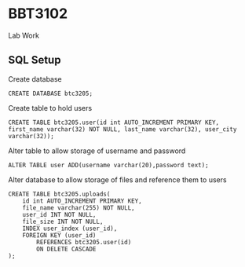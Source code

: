 # BBT3102
Lab Work

## SQL Setup
Create database

```mysql
CREATE DATABASE btc3205;
```

Create table to hold users

```mysql
CREATE TABLE btc3205.user(id int AUTO_INCREMENT PRIMARY KEY, first_name varchar(32) NOT NULL, last_name varchar(32), user_city varchar(32));
```

Alter table to allow storage of username and password

```mysql
ALTER TABLE user ADD(username varchar(20),password text); 
```

Alter database to allow storage of files and reference them to users

```mysql
CREATE TABLE btc3205.uploads(
    id int AUTO_INCREMENT PRIMARY KEY,
    file_name varchar(255) NOT NULL,
    user_id INT NOT NULL, 
    file_size INT NOT NULL,
    INDEX user_index (user_id),
    FOREIGN KEY (user_id)
        REFERENCES btc3205.user(id)
        ON DELETE CASCADE
);
```
